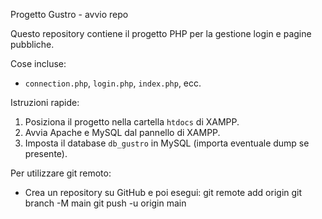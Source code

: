 Progetto Gustro - avvio repo

Questo repository contiene il progetto PHP per la gestione login e pagine pubbliche.

Cose incluse:
- `connection.php`, `login.php`, `index.php`, ecc.

Istruzioni rapide:
1. Posiziona il progetto nella cartella `htdocs` di XAMPP.
2. Avvia Apache e MySQL dal pannello di XAMPP.
3. Imposta il database `db_gustro` in MySQL (importa eventuale dump se presente).

Per utilizzare git remoto:
- Crea un repository su GitHub e poi esegui:
  git remote add origin <URL>
  git branch -M main
  git push -u origin main
